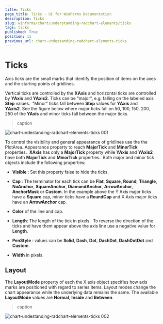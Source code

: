 ```yaml
---
title: Ticks
page_title: Ticks - UI for WinForms Documentation
description: Ticks
slug: winforms/chart/understanding-radchart-elements/ticks
tags: ticks
published: True
position: 11
previous_url: chart-undestanding-radchart-elements-ticks
---
```


# Ticks



Axis ticks are the small marks that identify the position of items on the axes and the starting points of gridlines. 

Vertical ticks are controlled by the __XAxis__ and horizontal ticks are controlled by __YAxis__ and __YAxis2__. Ticks can be "major", e.g. falling on the labeled axis __Step__ values.  "Minor" ticks fall between __Step__ values for __YAxis__ and __YAxis2__. See the figure below where major ticks fall on 50, 100, 150, 200, 250 of the __YAxis__ and minor ticks fall between the major ticks. 
>caption 

![chart-undestanding-radchart-elements-ticks 001](images/chart-undestanding-radchart-elements-ticks001.png)

To control the visibility and general appearance of gridlines use the the PlotArea.<axis>.Appearance property to reach __MajorTick__ and __MinorTick__ properties.  __XAxis__ has only a __MajorTick__ property while __YAxis__ and __YAxis2__ have both __MajorTick__ and __MinorTick__ properties.  Both major and minor tick objects include the following properties: 

* __Visible__ : Set this property false to hide the ticks. 


* __Cap__ : The terminator for each tick can be __Flat__, __Square__, __Round__, __Triangle__, __NoAnchor__, __SquareAnchor__, __DiamondAnchor__, __ArrowAnchor__, __AnchorMask__ or __Custom__. In the example above the Y Axis major ticks have a __Square__ cap, minor ticks have a __RoundCap__ and X Axis major ticks have an __ArrowAnchor__ cap.   


* __Color__ of the line and cap. 


* __Length__: The length of the tick in pixels.  To reverse the direction of the ticks and have them appear above the axis line use a negative value for __Length__. 


* __PenStyle__ : values can be __Solid__, __Dash__, __Dot__, __DashDot__, __DashDotDot__ and __Custom__. 


* __Width__ in pixels.

## Layout

The __LayoutMode__ property of each the X axis object specifies how axis marks are positioned with regard to series items. Layout modes change the chart appearance while the underlying data remains the same. The available __LayoutMode__ values are __Normal__, __Inside__ and __Between__. 
>caption  

![chart-undestanding-radchart-elements-ticks 002](images/chart-undestanding-radchart-elements-ticks002.png)
